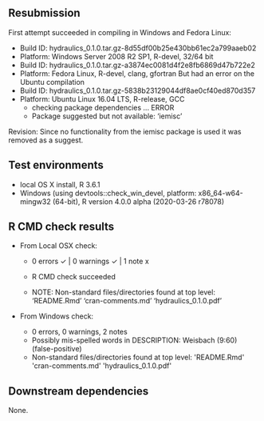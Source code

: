 ## Resubmission

First attempt succeeded in compiling in Windows and Fedora Linux:
* Build ID: hydraulics_0.1.0.tar.gz-8d55df00b25e430bb61ec2a799aaeb02
* Platform: Windows Server 2008 R2 SP1, R-devel, 32/64 bit
* Build ID: hydraulics_0.1.0.tar.gz-a3874ec0081d4f2e8fb6869d47b722e2
* Platform: Fedora Linux, R-devel, clang, gfortran
But had an error on the Ubuntu compilation
* Build ID: hydraulics_0.1.0.tar.gz-5838b23129044df8ae0cf40ed870d357
* Platform: Ubuntu Linux 16.04 LTS, R-release, GCC
  + checking package dependencies ... ERROR
  + Package suggested but not available: ‘iemisc’

Revision: Since no functionality from the iemisc package is used it
was removed as a suggest.

## Test environments
* local OS X install, R 3.6.1
* Windows (using devtools::check_win_devel, platform: x86_64-w64-mingw32 (64-bit), R version 4.0.0 alpha (2020-03-26 r78078)

## R CMD check results

* From Local OSX check:
  + 0 errors ✓ | 0 warnings ✓ | 1 note x
  + R CMD check succeeded

  + NOTE: Non-standard files/directories found at top level:
    ‘README.Rmd’ ‘cran-comments.md’ ‘hydraulics_0.1.0.pdf’

* From Windows check:
	+ 0 errors, 0 warnings, 2 notes
	+ Possibly mis-spelled words in DESCRIPTION: Weisbach (9:60) (false-positive)
	+ Non-standard files/directories found at top level:
	'README.Rmd' 'cran-comments.md' 'hydraulics_0.1.0.pdf'

## Downstream dependencies

None.
